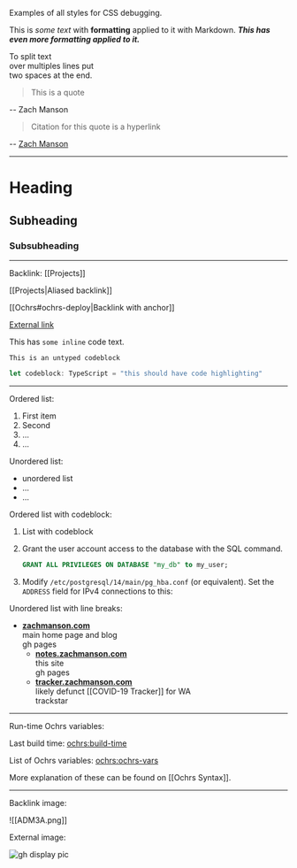 Examples of all styles for CSS debugging.

This is *some text* with **formatting** applied to it with Markdown.  ***This has even more formatting applied to it.***

To split text  
over multiples lines put  
two spaces at the end.

>This is a quote

-- Zach Manson

>Citation for this quote is a hyperlink

-- [Zach Manson](https://zachmanson.com)

---

# Heading

## Subheading

### Subsubheading

---

Backlink: [[Projects]]

[[Projects|Aliased backlink]]

[[Ochrs#ochrs-deploy|Backlink with anchor]]

[External link](https://suricrasia.online/unfiction/basilisk/)

This has `some inline` code text.

```
This is an untyped codeblock
```

```ts
let codeblock: TypeScript = "this should have code highlighting"
```

---

Ordered list:

1. First item
2. Second
3. ...
4. ...

Unordered list:

- unordered list
- ...
- ...

Ordered list with codeblock:

1. List with codeblock
2. Grant the user account access to the database with the SQL command. 

    ```sql
    GRANT ALL PRIVILEGES ON DATABASE "my_db" to my_user;
    ```

3. Modify `/etc/postgresql/14/main/pg_hba.conf` (or equivalent). Set the `ADDRESS` field for IPv4 connections to this:

Unordered list with line breaks:

- **[zachmanson.com](https://zachmanson.com)**  
  main home page and blog  
  gh pages
	- **[notes.zachmanson.com](https://notes.zachmanson.com)**  
	  this site  
	  gh pages
	- **[tracker.zachmanson.com](https://tracker.zachmanson.com)**  
	  likely defunct [[COVID-19 Tracker]] for WA  
	  trackstar

---

Run-time Ochrs variables:

Last build time: <ochrs:build-time>

List of Ochrs variables: <ochrs:ochrs-vars>

More explanation of these can be found on [[Ochrs Syntax]].

---

Backlink image:

![[ADM3A.png]]


External image:

![gh display pic](https://avatars.githubusercontent.com/u/24368336)